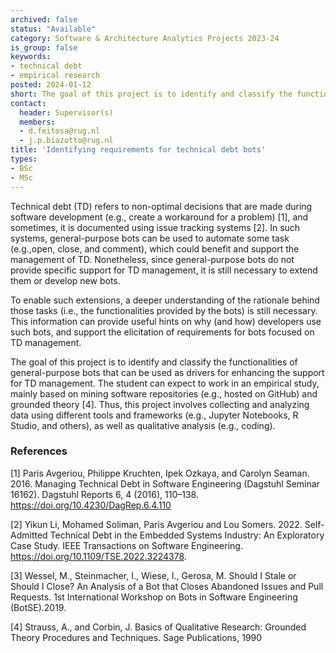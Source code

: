 ```yaml
---
archived: false
status: "Available"
category: Software & Architecture Analytics Projects 2023-24
is_group: false
keywords:
- technical debt
- empirical research
posted: 2024-01-12
short: The goal of this project is to identify and classify the functionalities of general-purpose bots to support the elicitation of requirements for technical debt bots.
contact:
  header: Supervisor(s)
  members:
  - d.feitosa@rug.nl
  - j.p.biazotto@rug.nl
title: 'Identifying requirements for technical debt bots'
types:
- BSc 
- MSc
---
```


Technical debt (TD) refers to non-optimal decisions that are made during software development (e.g., create a workaround for a problem) [1], and sometimes, it is documented using issue tracking systems [2]. In such systems, general-purpose bots can be used to automate some task (e.g.,open, close, and comment), which could benefit and support the management of TD. Nonetheless, since general-purpose bots do not provide specific support for TD management, it is still necessary to extend them or develop new bots.

To enable such extensions, a deeper understanding of the rationale behind those tasks (i.e., the functionalities provided by the bots) is still necessary. This information can provide useful hints on why (and how) developers use such bots, and support the elicitation of requirements for bots focused on TD management.

The goal of this project is to identify and classify the functionalities of general-purpose bots that can be used as drivers for enhancing the support for TD management. The student can expect to work in an empirical study, mainly based on mining software repositories (e.g., hosted on GitHub) and grounded theory [4]. Thus, this project involves collecting and analyzing data using different tools and frameworks (e.g., Jupyter Notebooks, R Studio, and others), as well as qualitative analysis (e.g., coding).


### References

[1] Paris Avgeriou, Philippe Kruchten, Ipek Ozkaya, and Carolyn Seaman. 2016. Managing Technical Debt in Software Engineering (Dagstuhl Seminar 16162). Dagstuhl Reports 6, 4 (2016), 110–138. https://doi.org/10.4230/DagRep.6.4.110

[2] Yikun Li, Mohamed Soliman, Paris Avgeriou and Lou Somers. 2022. Self-Admitted Technical Debt in the Embedded Systems Industry: An Exploratory Case Study. IEEE Transactions on Software Engineering. https://doi.org/10.1109/TSE.2022.3224378.

[3] Wessel, M., Steinmacher, I., Wiese, I., Gerosa, M. Should I Stale or Should I Close? An Analysis of a Bot that Closes Abandoned Issues and Pull Requests. 1st International Workshop on Bots in Software Engineering (BotSE).2019.

[4] Strauss, A., and Corbin, J. Basics of Qualitative Research: Grounded Theory Procedures and Techniques. Sage Publications, 1990 


